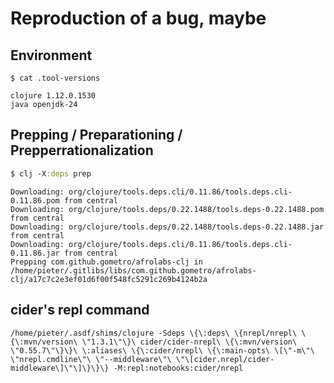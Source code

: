 # Reproduction of a bug, maybe

## Environment

``` shell
$ cat .tool-versions
```

``` text
clojure 1.12.0.1530
java openjdk-24
```

## Prepping / Preparationing / Prepperrationalization

``` clojure
$ clj -X:deps prep
```

``` text
Downloading: org/clojure/tools.deps.cli/0.11.86/tools.deps.cli-0.11.86.pom from central
Downloading: org/clojure/tools.deps/0.22.1488/tools.deps-0.22.1488.pom from central
Downloading: org/clojure/tools.deps/0.22.1488/tools.deps-0.22.1488.jar from central
Downloading: org/clojure/tools.deps.cli/0.11.86/tools.deps.cli-0.11.86.jar from central
Prepping com.github.gometro/afrolabs-clj in /home/pieter/.gitlibs/libs/com.github.gometro/afrolabs-clj/a17c7c2e3ef01d6f00f548fc5291c269b4124b2a
```

## cider's repl command

``` shell
/home/pieter/.asdf/shims/clojure -Sdeps \{\:deps\ \{nrepl/nrepl\ \{\:mvn/version\ \"1.3.1\"\}\ cider/cider-nrepl\ \{\:mvn/version\ \"0.55.7\"\}\}\ \:aliases\ \{\:cider/nrepl\ \{\:main-opts\ \[\"-m\"\ \"nrepl.cmdline\"\ \"--middleware\"\ \"\[cider.nrepl/cider-middleware\]\"\]\}\}\} -M:repl:notebooks:cider/nrepl
```
